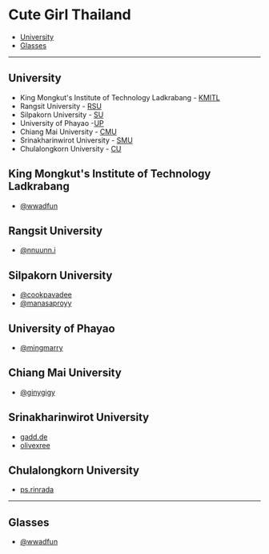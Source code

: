 # Cute Girl Thailand 

- [University](#University)
- [Glasses](#Glasses) 

-----
## University
* King Mongkut's Institute of Technology Ladkrabang - [KMITL](#King-Mongkut's-Institute-of-Technology-Ladkrabang)
* Rangsit University - [RSU](#Rangsit-University)
* Silpakorn University - [SU](#Silpakorn-University)
* University of Phayao -[UP](#University-of-Phayao)
* Chiang Mai University - [CMU](#Chiang-Mai-University)
* Srinakharinwirot University - [SMU](#Srinakharinwirot-University)
* Chulalongkorn University - [CU](#Chulalongkorn-University)

## King Mongkut's Institute of Technology Ladkrabang
- [@wwadfun](https://www.instagram.com/wwadfun/)

## Rangsit University
- [@nnuunn.i](https://www.instagram.com/nnuunn.i/)

## Silpakorn University
- [@cookpavadee](https://www.instagram.com/cookpavadee/)
- [@manasaproyy](https://www.instagram.com/manasaproyy/)

## University of Phayao
- [@mingmarry](https://www.instagram.com/mingmarry/)

## Chiang Mai University
- [@ginygigy](https://www.instagram.com/ginygigy/)

## Srinakharinwirot University
- [gadd.de](https://www.instagram.com/gadd.de/)
- [olivexree](https://www.instagram.com/olivexree/)

## Chulalongkorn University
- [ps.rinrada](https://www.instagram.com/ps.rinrada/)

-----
## Glasses
- [@wwadfun](https://www.instagram.com/wwadfun/)